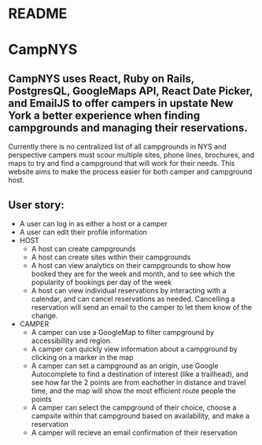 # README

# CampNYS

## CampNYS uses React, Ruby on Rails, PostgresQL, GoogleMaps API, React Date Picker, and EmailJS to offer campers in upstate New York a better experience when finding campgrounds and managing their reservations. 

Currently there is no centralized list of all campgrounds in NYS and perspective campers must scour multiple sites, phone lines, brochures, and maps to try and find a campground that will work for their needs. This website aims to make the process easier for both camper and campground host.

## User story:
* A user can log in as either a host or a camper
* A user can edit their profile information
* HOST
  * A host can create campgrounds
  * A host can create sites within their campgrounds
  * A host can view analytics on their campgrounds to show how booked they are for the week and month, and to see which the popularity of bookings per day of the week
  * A host can view individual reservations by interacting with a calendar, and can cancel reservations as needed. Cancelling a reservation will send an email to the camper to let them know of the change.
* CAMPER
  * A camper can use a GoogleMap to filter campground by accessibillity and region
  * A camper can quickly view information about a campground by clicking on a marker in the map
  * A camper can set a campground as an origin, use Google Autocomplete to find a destination of interest (like a trailhead), and see how far the 2 points are from eachother in distance and travel time, and the map will show the most efficient route people the points
  * A camper can select the campground of their choice, choose a campsite within that campground based on availability, and make a reservation
  * A camper will recieve an email confirmation of their reservation

